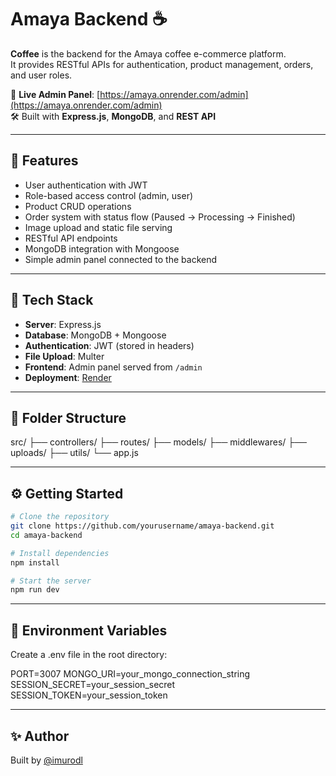 # Amaya Backend ☕️

**Coffee** is the backend for the Amaya coffee e-commerce platform.  
It provides RESTful APIs for authentication, product management, orders, and user roles.

🔗 **Live Admin Panel**: [https://amaya.onrender.com/admin](https://amaya.onrender.com/admin)  
🛠️ Built with **Express.js**, **MongoDB**, and **REST API**

---

## 🚀 Features

- User authentication with JWT
- Role-based access control (admin, user)
- Product CRUD operations
- Order system with status flow (Paused → Processing → Finished)
- Image upload and static file serving
- RESTful API endpoints
- MongoDB integration with Mongoose
- Simple admin panel connected to the backend

---

## 🧱 Tech Stack

- **Server**: Express.js
- **Database**: MongoDB + Mongoose
- **Authentication**: JWT (stored in headers)
- **File Upload**: Multer
- **Frontend**: Admin panel served from `/admin`
- **Deployment**: [Render](https://render.com/)

---

## 📁 Folder Structure

src/
├── controllers/
├── routes/
├── models/
├── middlewares/
├── uploads/
├── utils/
└── app.js

---

## ⚙️ Getting Started

```bash
# Clone the repository
git clone https://github.com/yourusername/amaya-backend.git
cd amaya-backend

# Install dependencies
npm install

# Start the server
npm run dev
```

---

## 🌱 Environment Variables

Create a .env file in the root directory:

PORT=3007
MONGO_URI=your_mongo_connection_string
SESSION_SECRET=your_session_secret
SESSION_TOKEN=your_session_token

---

## ✨ Author

Built by [@imurodl](https://github.com/imurodl)
